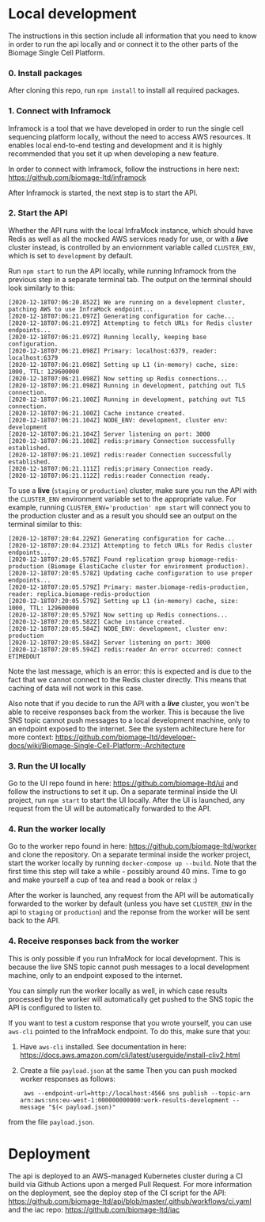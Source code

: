 Local development
=================
The instructions in this section include all information that you need to know in order to run the api locally and
or connect it to the other parts of the Biomage Single Cell Platform. 

### 0. Install packages
After cloning this repo, run `npm install` to install all required packages.

### 1. Connect with Inframock
Inframock is a tool that we have developed in order to run the single cell sequencing platform locally, 
without the need to access AWS resources. It enables local end-to-end testing and development
and it is highly recommended that you set it up when developing a new feature.

In order to connect with Inframock, follow the instructions in here next: https://github.com/biomage-ltd/inframock

After Inframock is started, the next step is to start the API.

### 2. Start the API
Whether the API runs with the local InfraMock instance, which should have Redis as well as all the mocked AWS 
services ready for use, or with a ***live*** cluster instead, is controlled by an enviornment variable called
`CLUSTER_ENV`, which is set to `development` by default.

Run `npm start` to run the API locally, while running Inframock from the previous step in a separate terminal tab.
The output on the terminal should look similarly to this:

```
[2020-12-18T07:06:20.852Z] We are running on a development cluster, patching AWS to use InfraMock endpoint...
[2020-12-18T07:06:21.097Z] Generating configuration for cache...
[2020-12-18T07:06:21.097Z] Attempting to fetch URLs for Redis cluster endpoints...
[2020-12-18T07:06:21.097Z] Running locally, keeping base configuration.
[2020-12-18T07:06:21.098Z] Primary: localhost:6379, reader: localhost:6379
[2020-12-18T07:06:21.098Z] Setting up L1 (in-memory) cache, size: 1000, TTL: 129600000
[2020-12-18T07:06:21.098Z] Now setting up Redis connections...
[2020-12-18T07:06:21.098Z] Running in development, patching out TLS connection.
[2020-12-18T07:06:21.100Z] Running in development, patching out TLS connection.
[2020-12-18T07:06:21.100Z] Cache instance created.
[2020-12-18T07:06:21.104Z] NODE_ENV: development, cluster env: development
[2020-12-18T07:06:21.104Z] Server listening on port: 3000
[2020-12-18T07:06:21.108Z] redis:primary Connection successfully established.
[2020-12-18T07:06:21.109Z] redis:reader Connection successfully established.
[2020-12-18T07:06:21.111Z] redis:primary Connection ready.
[2020-12-18T07:06:21.112Z] redis:reader Connection ready.
```

To use a **live** (`staging` or `production`) cluster, make sure you run the API with the `CLUSTER_ENV` environment
variable set to the appropriate value. For example, running `CLUSTER_ENV='production' npm start` will connect you to the
production cluster and as a result you should see an output on the terminal similar to this:

```
[2020-12-18T07:20:04.229Z] Generating configuration for cache...
[2020-12-18T07:20:04.231Z] Attempting to fetch URLs for Redis cluster endpoints...
[2020-12-18T07:20:05.578Z] Found replication group biomage-redis-production (Biomage ElastiCache cluster for environment production).
[2020-12-18T07:20:05.578Z] Updating cache configuration to use proper endpoints...
[2020-12-18T07:20:05.579Z] Primary: master.biomage-redis-production, reader: replica.biomage-redis-production
[2020-12-18T07:20:05.579Z] Setting up L1 (in-memory) cache, size: 1000, TTL: 129600000
[2020-12-18T07:20:05.579Z] Now setting up Redis connections...
[2020-12-18T07:20:05.582Z] Cache instance created.
[2020-12-18T07:20:05.584Z] NODE_ENV: development, cluster env: production
[2020-12-18T07:20:05.584Z] Server listening on port: 3000
[2020-12-18T07:20:05.594Z] redis:reader An error occurred: connect ETIMEDOUT
```

Note the last message, which is an error: this is expected and is due to the fact that we cannot connect to the Redis cluster
directly. This means that caching of data will not work in this case.

Also note that if you decide to run the API with a ***live*** cluster, you won't be able to receive responses back from the
worker. This is because the live SNS topic cannot push messages to a local development machine, only to an endpoint 
exposed to the internet. See the system achitecture here for more context: https://github.com/biomage-ltd/developer-docs/wiki/Biomage-Single-Cell-Platform:-Architecture

### 3. Run the UI locally
Go to the UI repo found in here: https://github.com/biomage-ltd/ui and follow the instructions to set it up.
On a separate terminal inside the UI project, run `npm start` to start the UI locally. After the UI is launched,
any request from the UI will be automatically forwarded to the API.

### 4. Run the worker locally
Go to the worker repo found in here: https://github.com/biomage-ltd/worker and clone the repository.
On a separate terminal inside the worker project, start the worker locally by running `docker-compose up --build`. Note that
the first time this step will take a while - possibly around 40 mins. Time to go and make yourself a cup of tea and read a book
or relax :)

After the worker is launched, any request from the API will be automatically forwarded to the worker by default 
(unless you have set `CLUSTER_ENV` in the api to `staging` or `production`) and the reponse from the worker will be sent 
back to the API.

### 4. Receive responses back from the worker
This is only possible if you run InfraMock for local development. This is because the live SNS topic cannot push
messages to a local development machine, only to an endpoint exposed to the internet.

You can simply run the worker locally as well, in which case results processed by the worker will automatically get
pushed to the SNS topic the API is configured to listen to.

If you want to test a custom response that you wrote yourself, you can use `aws-cli` pointed to the InfraMock endpoint.
To do this, make sure that you:

1. Have `aws-cli` installed. See documentation in here: https://docs.aws.amazon.com/cli/latest/userguide/install-cliv2.html
2. Create a file `payload.json` at the same 
Then you can push mocked worker responses as follows:

        aws --endpoint-url=http://localhost:4566 sns publish --topic-arn arn:aws:sns:eu-west-1:000000000000:work-results-development --message "$(< payload.json)"

from the file `payload.json`.

Deployment
==========
The api is deployed to an AWS-managed Kubernetes cluster during a CI build via Github Actions upon a merged Pull Request.
For more information on the deployment, see the deploy step of the CI script for the API: https://github.com/biomage-ltd/api/blob/master/.github/workflows/ci.yaml
and the iac repo: https://github.com/biomage-ltd/iac
